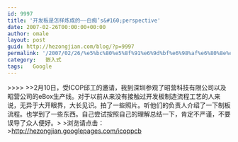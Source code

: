 ```yaml
---
id: 9997
title: '开发板是怎样炼成的――白痴’s&#160;perspective'
date: 2007-02-26T00:00:00+00:00
author: omale
layout: post
guid: http://hezongjian.com/blog/?p=9997
permalink: '/2007/02/26/%e5%bc%80%e5%8f%91%e6%9d%bf%e6%98%af%e6%80%8e%e6%a0%b7%e7%82%bc%e6%88%90%e7%9a%84%e2%80%95%e2%80%95%e7%99%bd%e7%97%b4sampnbspperspective/'
category:   嵌入式  
tags:   Google
---
```

<meta content="MSHTML 6.00.6000.16414" name=GENERATOR><body leftMargin=3 topMargin=2>>>>>&nbsp;>>2月10日，受ICOP邱工的邀请，我到深圳参观了昭营科技有限公司以及昭营公司的eBox生产线。对于以前从来没有接触过开发板制造流程工艺的人来说，无异于大开眼界，大长见识。拍了一些照片。听他们的负责人介绍了一下制板流程。也学到了一些东西。自己尝试按照自己的理解总结一下，肯定不严谨，不要误导了众人便好。>&nbsp;>浏览请点击：><http://hezongjian.googlepages.com/icoppcb>  
<font class=diary_poster>